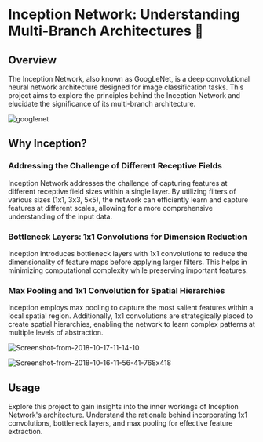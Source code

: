 # Inception Network: Understanding Multi-Branch Architectures 🎯



## Overview

The Inception Network, also known as GoogLeNet, is a deep convolutional neural network architecture designed for image classification tasks. This project aims to explore the principles behind the Inception Network and elucidate the significance of its multi-branch architecture.

![googlenet](https://github.com/Abdelrahman-Amen/Inception-Network-From-Scratch-and-Built_in/assets/103226865/358e0fb8-5a75-4ceb-ae4e-b71ee5377aa9)


## Why Inception?

### Addressing the Challenge of Different Receptive Fields

Inception Network addresses the challenge of capturing features at different receptive field sizes within a single layer. By utilizing filters of various sizes (1x1, 3x3, 5x5), the network can efficiently learn and capture features at different scales, allowing for a more comprehensive understanding of the input data.

### Bottleneck Layers: 1x1 Convolutions for Dimension Reduction

Inception introduces bottleneck layers with 1x1 convolutions to reduce the dimensionality of feature maps before applying larger filters. This helps in minimizing computational complexity while preserving important features.

### Max Pooling and 1x1 Convolution for Spatial Hierarchies

Inception employs max pooling to capture the most salient features within a local spatial region. Additionally, 1x1 convolutions are strategically placed to create spatial hierarchies, enabling the network to learn complex patterns at multiple levels of abstraction.

![Screenshot-from-2018-10-17-11-14-10](https://github.com/Abdelrahman-Amen/Inception-Network-From-Scratch-and-Built_in/assets/103226865/7fb166da-a510-408f-b808-90d614bd3d27)

![Screenshot-from-2018-10-16-11-56-41-768x418](https://github.com/Abdelrahman-Amen/Inception-Network-From-Scratch-and-Built_in/assets/103226865/52399919-a128-4625-a024-d0fab4fc9523)



## Usage

Explore this project to gain insights into the inner workings of Inception Network's architecture. Understand the rationale behind incorporating 1x1 convolutions, bottleneck layers, and max pooling for effective feature extraction.

 
